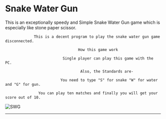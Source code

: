 #           Snake Water Gun
This is an exceptionally speedy and Simple Snake Water Gun game which is especially like stone paper scissor. 

                 This is a decent program to play the snake water gun game disconnected. 

                                     How this game work 

                              Single player can play this game with the PC. 

                                      Also, the Standards are- 

                             You need to type "S" for snake "W" for water and "G" for gun. 

                   You can play ten matches and finally you will get your score out of 10.

![SWG](https://user-images.githubusercontent.com/60342529/128074146-d097d419-4742-4d44-89a4-1da13daeb787.jpg)

---------------------------------------------------------------------------------------------------------------------------------------------------------------------

